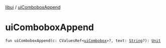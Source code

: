 [libui](index.md) / [uiComboboxAppend](./ui-combobox-append.md)

# uiComboboxAppend

`fun uiComboboxAppend(c: CValuesRef<`[`uiCombobox`](ui-combobox.md)`>?, text: `[`String`](https://kotlinlang.org/api/latest/jvm/stdlib/kotlin/-string/index.html)`?): `[`Unit`](https://kotlinlang.org/api/latest/jvm/stdlib/kotlin/-unit/index.html)